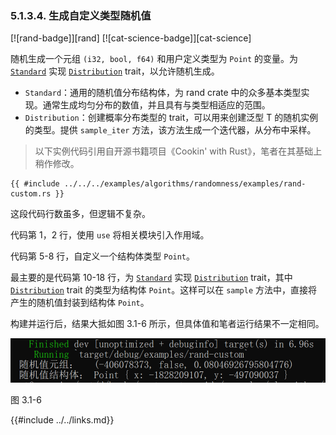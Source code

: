 ### 5.1.3.4. 生成自定义类型随机值

[![rand-badge]][rand] [![cat-science-badge]][cat-science]

随机生成一个元组 `(i32, bool, f64)` 和用户定义类型为 `Point` 的变量。为 [`Standard`] 实现 [`Distribution`] trait，以允许随机生成。

- `Standard`：通用的随机值分布结构体，为 rand crate 中的众多基本类型实现。通常生成均匀分布的数值，并且具有与类型相适应的范围。
- `Distribution`：创建概率分布类型的 trait，可以用来创建泛型 T 的随机实例的类型。提供 `sample_iter` 方法，该方法生成一个迭代器，从分布中采样。

> 以下实例代码引用自开源书籍项目《Cookin' with Rust》，笔者在其基础上稍作修改。

```rust,edition2018
{{ #include ../../../examples/algorithms/randomness/examples/rand-custom.rs }}
```

这段代码行数虽多，但逻辑不复杂。

代码第 1，2 行，使用 `use` 将相关模块引入作用域。

代码第 5-8 行，自定义一个结构体类型 `Point`。

最主要的是代码第 10-18 行，为 [`Standard`] 实现 [`Distribution`] trait，其中 [`Distribution`] trait 的类型为结构体 `Point`。这样可以在 `sample` 方法中，直接将产生的随机值封装到结构体 `Point`。

构建并运行后，结果大抵如图 3.1-6 所示，但具体值和笔者运行结果不一定相同。

![rand-custom](../../css/algorithms/rand-custom.png)

图 3.1-6

[`Distribution`]: https://docs.rs/rand/*/rand/distributions/trait.Distribution.html
[`Standard`]: https://docs.rs/rand/*/rand/distributions/struct.Standard.html

{{#include ../../links.md}}

